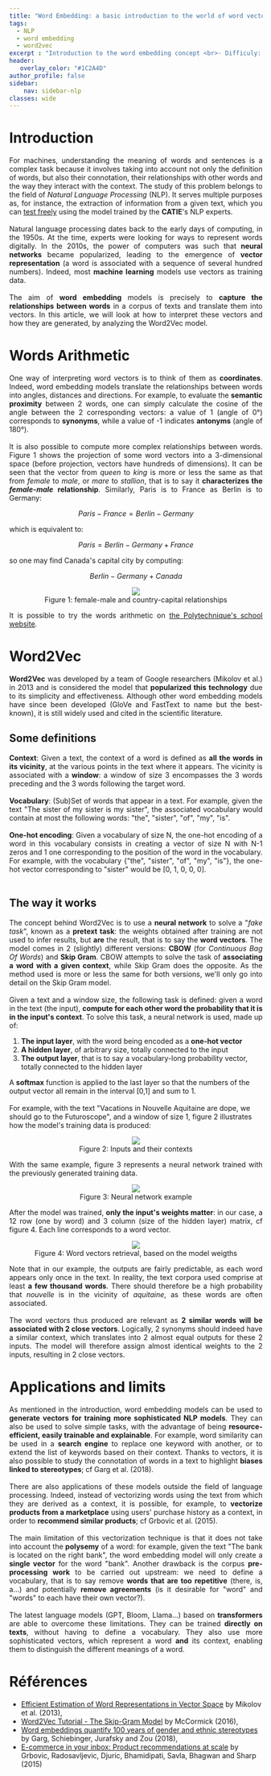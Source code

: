 ```yaml
---
title: "Word Embedding: a basic introduction to the world of word vectors"
tags:
  - NLP
  - word embedding
  - word2vec
excerpt : "Introduction to the word embedding concept <br>- Difficuly: beginner"
header:
   overlay_color: "#1C2A4D"
author_profile: false
sidebar:
    nav: sidebar-nlp
classes: wide
---
```


<script type="text/javascript" async src="https://cdn.mathjax.org/mathjax/latest/MathJax.js?config=TeX-MML-AM_CHTML"> </script> 

<!--            Cheat Sheet
paragraphe    <p style="text-align:justify;"></p>
gras          <b>reconnaissance faciale</b>
italique      <i>deep learning</i>
saut de ligne <br><br>
lien externe  <a href="https://example.com">example</a>
-->

# Introduction

<p style="text-align:justify;">
For machines, understanding the meaning of words and sentences is a complex task because it involves taking into account not only the definition of words, but also their connotation, their relationships with other words and the way they interact with the context. The study of this problem belongs to the field of <i>Natural Language Processing</i> (NLP). It serves multiple purposes as, for instance, the extraction of information from a given text, which you can <a href="https://huggingface.co/spaces/CATIE-AQ/Qamembert">test freely</a> using the model trained by the <b>CATIE</b>'s NLP experts.
<br><br>
Natural language processing dates back to the early days of computing, in the 1950s. At the time, experts were looking for ways to represent words digitally. In the 2010s, the power of computers was such that <b>neural networks</b> became popularized, leading to the emergence of <b>vector representation</b> (a word is associated with a sequence of several hundred numbers). Indeed, most <b>machine learning</b> models use vectors as training data.
<br><br>
The aim of <b>word embedding</b> models is precisely to <b>capture the relationships between words</b> in a corpus of texts and translate them into vectors. In this article, we will look at how to interpret these vectors and how they are generated, by analyzing the Word2Vec model.
</p>

# Words Arithmetic

<p style="text-align:justify;">
One way of interpreting word vectors is to think of them as <b>coordinates</b>. Indeed, word embedding models translate the relationships between words into angles, distances and directions. For example, to evaluate the <b>semantic proximity</b> between 2 words, one can simply calculate the cosine of the angle between the 2 corresponding vectors: a value of 1 (angle of 0°) corresponds to <b>synonyms</b>, while a value of -1 indicates <b>antonyms</b> (angle of 180°).
<br><br>
It is also possible to compute more complex relationships between words. Figure 1 shows the projection of some word vectors into a 3-dimensional space (before projection, vectors have hundreds of dimensions). It can be seen that the vector from <i>queen</i> to <i>king</i> is more or less the same as that from <i>female</i> to <i>male</i>, or <i>mare</i> to <i>stallion</i>, that is to say it <b>characterizes the <i>female-male</i> relationship</b>. Similarly, Paris is to France as Berlin is to Germany:
</p>

$$
Paris - France = Berlin - Germany
$$

which is equivalent to:

$$
Paris = Berlin - Germany + France
$$

so one may find Canada's capital city by computing:

$$
Berlin - Germany + Canada
$$

<center>
  <figure class="image">
    <img src="https://github.com/catie-aq/blog-vaniila/raw/article/word-embedding/assets/images/Word_embedding/vectors.png">
    <figcaption>
    Figure 1: female-male and country-capital relationships
    </figcaption>
  </figure>
</center>

<p style="text-align:justify;">
It is possible to try the words arithmetic on <a href="http://nlp.polytechnique.fr/word2vec">the Polytechnique's school website</a>.
</p>
<!-- TODO: own HF space -->

# Word2Vec

<p style="text-align:justify;">
<b>Word2Vec</b> was developed by a team of Google researchers (Mikolov et al.) in 2013 and is considered the model that <b>popularized this technology</b> due to its simplicity and effectiveness. Although other word embedding models have since been developed (GloVe and FastText to name but the best-known), it is still widely used and cited in the scientific literature.
</p>

## Some definitions

<p style="text-align:justify;">
<b>Context</b>: Given a text, the context of a word is defined as <b>all the words in its vicinity</b>, at the various points in the text where it appears. The vicinity is associated with a <b>window</b>: a window of size 3 encompasses the 3 words preceding and the 3 words following the target word.
<br><br>
<b>Vocabulary</b>: (Sub)Set of words that appear in a text. For example, given the text "The sister of my sister is my sister", the associated vocabulary would contain at most the following words: "the", "sister", "of", "my", "is".
<br><br>
<b>One-hot encoding</b>: Given a vocabulary of size N, the one-hot encoding of a word in this vocabulary consists in creating a vector of size N with N-1 zeros and 1 one corresponding to the position of the word in the vocabulary. For example, with the vocabulary {"the", "sister", "of", "my", "is"}, the one-hot vector corresponding to "sister" would be [0, 1, 0, 0, 0].
<br><br>

## The way it works

<p style="text-align:justify;">
The concept behind Word2Vec is to use a <b>neural network</b> to solve a "<i>fake task</i>", known as a <b>pretext task</b>: the weights obtained after training are not used to infer results, but <b>are</b> the result, that is to say the <b>word vectors</b>. The model comes in 2 (slightly) different versions: <b>CBOW</b> (for <i>Continuous Bag Of Words</i>) and <b>Skip Gram</b>. CBOW attempts to solve the task of <b>associating a word with a given context</b>, while Skip Gram does the opposite. As the method used is more or less the same for both versions, we'll only go into detail on the Skip Gram model.
<br><br>
Given a text and a window size, the following task is defined: given a word in the text (the input), <b>compute for each other word the probability that it is in the input's context</b>. To solve this task, a neural network is used, made up of:
<ol>
    <li><b>The input layer</b>, with the word being encoded as a <b>one-hot vector</b></li>
    <li><b>A hidden layer</b>, of arbitrary size, totally connected to the input</li>
    <li><b>The output layer</b>, that is to say a vocabulary-long probability vector, totally connected to the hidden layer</li>
</ol>
A <b>softmax</b> function is applied to the last layer so that the numbers of the output vector all remain in the interval [0,1] and sum to 1.
<br><br>
For example, with the text "Vacations in Nouvelle Aquitaine are dope, we should go to the Futuroscope", and a window of size 1, figure 2 illustrates how the model's training data is produced:
</p>

<center>
  <figure class="image">
    <img src="https://github.com/catie-aq/blog-vaniila/raw/article/word-embedding/assets/images/Word_embedding/window.svg">
    <figcaption>
    Figure 2: Inputs and their contexts
    </figcaption>
  </figure>
</center>

<p style="text-align:justify;">
With the same example, figure 3 represents a neural network trained with the previously generated training data.
</p>

<center>
  <figure class="image">
    <img src="https://github.com/catie-aq/blog-vaniila/raw/article/word-embedding/assets/images/Word_embedding/network.svg">
    <figcaption>
    Figure 3: Neural network example
    </figcaption>
  </figure>
</center>

<p style="text-align:justify;">
After the model was trained, <b>only the input's weights matter</b>: in our case, a 12 row (one by word) and 3 column (size of the hidden layer) matrix, cf figure 4. Each line corresponds to a word vector.
</p>

<center>
  <figure class="image">
    <img src="https://github.com/catie-aq/blog-vaniila/raw/article/word-embedding/assets/images/Word_embedding/matrix.svg">
    <figcaption>
    Figure 4: Word vectors retrieval, based on the model weigths
    </figcaption>
  </figure>
</center>

<p style="text-align:justify;">
Note that in our example, the outputs are fairly predictable, as each word appears only once in the text. In reality, the text corpora used comprise at least <b>a few thousand words</b>. There should therefore be a high probability that <i>nouvelle</i> is in the vicinity of <i>aquitaine</i>, as these words are often associated.
<br><br>
The word vectors thus produced are relevant as <b>2 similar words will be associated with 2 close vectors</b>. Logically, 2 synonyms should indeed have a similar context, which translates into 2 almost equal outputs for these 2 inputs. The model will therefore assign almost identical weights to the 2 inputs, resulting in 2 close vectors.
</p>

# Applications and limits

<p style="text-align:justify;">
As mentioned in the introduction, word embedding models can be used to <b>generate vectors for training more sophisticated NLP models</b>. They can also be used to solve simple tasks, with the advantage of being <b>resource-efficient, easily trainable and explainable</b>. For example, word similarity can be used in a <b>search engine</b> to replace one keyword with another, or to extend the list of keywords based on their context. Thanks to vectors, it is also possible to study the connotation of words in a text to highlight <b>biases linked to stereotypes</b>; cf Garg et al. (2018).
<br><br>
There are also applications of these models outside the field of language processing. Indeed, instead of vectorizing words using the text from which they are derived as a context, it is possible, for example, to <b>vectorize products from a marketplace</b> using users' purchase history as a context, in order to <b>recommend similar products</b>; cf Grbovic et al. (2015).
<br><br>
The main limitation of this vectorization technique is that it does not take into account the <b>polysemy</b> of a word: for example, given the text "The bank is located on the right bank", the word embedding model will only create a <b>single vector</b> for the word "bank". Another drawback is the corpus <b>pre-processing work</b> to be carried out upstream: we need to define a vocabulary, that is to say remove <b>words that are too repetitive</b> (there, is, a...) and potentially <b>remove agreements</b> (is it desirable for "word" and "words" to each have their own vector?).
<br><br>
The latest language models (GPT, Bloom, Llama...) based on <b>transformers</b> are able to overcome these limitations. They can be trained <b>directly on texts</b>, without having to define a vocabulary. They also use more sophisticated vectors, which represent a word <b>and</b> its context, enabling them to distinguish the different meanings of a word.
</p>

# Références
<ul>
  <li><a href="https://arxiv.org/abs/1301.3781">Efficient Estimation of Word Representations in Vector Space</a> by Mikolov et al. (2013),</li>
  <li><a href="http://mccormickml.com/2016/04/19/word2vec-tutorial-the-skip-gram-model/">Word2Vec Tutorial - The Skip-Gram Model</a> by McCormick (2016),</li>
  <li><a href="https://doi.org/10.1073/pnas.1720347115">Word embeddings quantify 100 years of gender and ethnic stereotypes</a> by Garg, Schiebinger, Jurafsky and Zou (2018),</li>
  <li><a href="https://arxiv.org/abs/1601.01356">E-commerce in your inbox:
  Product recommendations at scale</a> by Grbovic, Radosavljevic, Djuric, Bhamidipati, Savla, Bhagwan and Sharp (2015)</li>
</ul>
